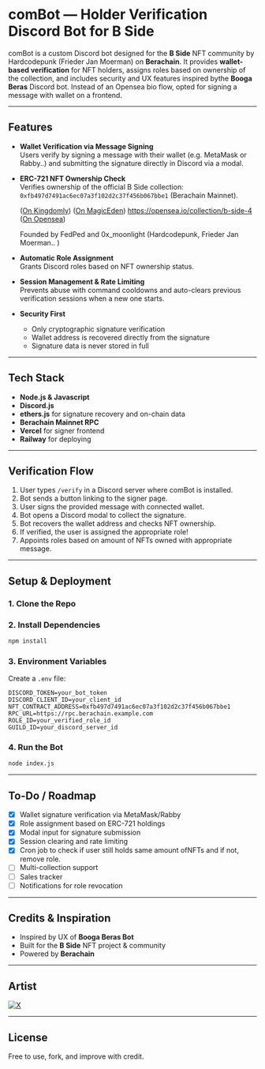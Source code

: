 # comBot — Holder Verification Discord Bot for B Side

comBot is a custom Discord bot designed for the **B Side** NFT community by Hardcodepunk (Frieder Jan Moerman) on **Berachain**. It provides **wallet-based verification** for NFT holders, assigns roles based on ownership of the collection, and includes security and UX features inspired bythe **Booga Beras** Discord bot. Instead of an Opensea bio flow, opted for signing a message with wallet on a frontend.

---

## Features

- **Wallet Verification via Message Signing**  
  Users verify by signing a message with their wallet (e.g. MetaMask or Rabby..) and submitting the signature directly in Discord via a modal.

- **ERC-721 NFT Ownership Check**  
  Verifies ownership of the official B Side collection:  
  `0xfb497d7491ac6ec07a3f102d2c37f456b067bbe1` (Berachain Mainnet).

  ([On Kingdomly](https://marketplace.kingdomly.app/collection/berachain/0xfb497d7491ac6ec07a3f102d2c37f456b067bbe1))
  ([On MagicEden](https://magiceden.io/collections/berachain/0xfb497d7491ac6ec07a3f102d2c37f456b067bbe1))
  https://opensea.io/collection/b-side-4
  ([On Opensea](https://opensea.io/collection/b-side-4))

  Founded by FedPed and 0x_moonlight (Hardcodepunk, Frieder Jan Moerman.. )

- **Automatic Role Assignment**  
  Grants Discord roles based on NFT ownership status.

- **Session Management & Rate Limiting**  
  Prevents abuse with command cooldowns and auto-clears previous verification sessions when a new one starts.

- **Security First**
  - Only cryptographic signature verification
  - Wallet address is recovered directly from the signature
  - Signature data is never stored in full

---

## Tech Stack

- **Node.js & Javascript**
- **Discord.js**
- **ethers.js** for signature recovery and on-chain data
- **Berachain Mainnet RPC**
- **Vercel** for signer frontend
- **Railway** for deploying

---

## Verification Flow

1. User types `/verify` in a Discord server where comBot is installed.
2. Bot sends a button linking to the signer page.
3. User signs the provided message with connected wallet.
4. Bot opens a Discord modal to collect the signature.
5. Bot recovers the wallet address and checks NFT ownership.
6. If verified, the user is assigned the appropriate role!
7. Appoints roles based on amount of NFTs owned with appropriate message.

---

## Setup & Deployment

### 1. Clone the Repo

### 2. Install Dependencies

```bash
npm install
```

### 3. Environment Variables

Create a `.env` file:

```env
DISCORD_TOKEN=your_bot_token
DISCORD_CLIENT_ID=your_client_id
NFT_CONTRACT_ADDRESS=0xfb497d7491ac6ec07a3f102d2c37f456b067bbe1
RPC_URL=https://rpc.berachain.example.com
ROLE_ID=your_verified_role_id
GUILD_ID=your_discord_server_id
```

### 4. Run the Bot

```bash
node index.js
```

---

## To-Do / Roadmap

- [x] Wallet signature verification via MetaMask/Rabby
- [x] Role assignment based on ERC-721 holdings
- [x] Modal input for signature submission
- [x] Session clearing and rate limiting
- [x] Cron job to check if user still holds same amount ofNFTs and if not, remove role.
- [ ] Multi-collection support
- [ ] Sales tracker
- [ ] Notifications for role revocation

---

## Credits & Inspiration

- Inspired by UX of **Booga Beras Bot**
- Built for the **B Side** NFT project & community
- Powered by **Berachain**

---

## Artist

[![X](https://img.shields.io/badge/X-FedPed__BSide-000?logo=x&logoColor=white&style=flat-square)](https://x.com/FedPed_BSide)

---

## License

Free to use, fork, and improve with credit.
